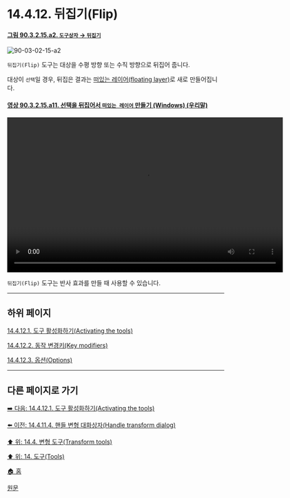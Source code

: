 # 14.4.12. 뒤집기(Flip)

<a id="90-03-02-15-a2"></a>

#### [그림 90.3.2.15.a2. `도구상자` → `뒤집기`](./90-03-02-15-flip.md#90-03-02-15-a2)
![90-03-02-15-a2](https://github.com/wonder13662/gimp/assets/15767104/8f63d644-7b1d-4ebb-9191-3d5583dc2cb7)

`뒤집기(Flip)` 도구는 대상을 수평 방향 또는 수직 방향으로 뒤집어 줍니다.

대상이 `선택`일 경우, 뒤집은 결과는 [떠있는 레이어(floating layer)](./16-04-05-float.md)로 새로 만들어집니다.

<a id="90-03-02-15-a11"></a>

#### [영상 90.3.2.15.a11. 선택을 뒤집어서 `떠있는 레이어` 만들기 (Windows) (우리말)](./90-03-02-15-flip.md#90-03-02-15-a11)
<video controls="controls" width="640" height="360" src="https://github.com/wonder13662/gimp/assets/15767104/f68e99ea-3317-4f11-bf7a-599dfb38f83b"></video>

`뒤집기(Flip)` 도구는 반사 효과를 만들 때 사용할 수 있습니다.

***

## 하위 페이지

[14.4.12.1. 도구 활성화하기(Activating the tools)](./14-04-12-01-activating_the_tool.md)

[14.4.12.2. 동작 변경키(Key modifiers)](./14-04-12-02-key_modifiers.md)

[14.4.12.3. 옵션(Options)](./14-04-12-03-options.md)

***

## 다른 페이지로 가기

[➡️ 다음: 14.4.12.1. 도구 활성화하기(Activating the tools)](./14-04-12-01-activating_the_tool.md)

[⬅️ 이전: 14.4.11.4. 핸들 변형 대화상자(Handle transform dialog)](./14-04-11-04-handle_transform_dialog.md)

[⬆️ 위: 14.4. 변형 도구(Transform tools)](./14-04-00-transform-tools.md)

[⬆️ 위: 14. 도구(Tools)](./14-00-tools.md)

[🏠 홈](./00-home.md)

[원문](https://docs.gimp.org/2.10/ko/gimp-tool-flip.html)